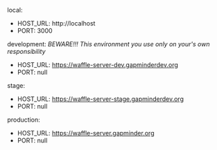 local:
  - HOST_URL: http://localhost
  - PORT: 3000

development: *BEWARE!!! This environment you use only on your's own responsibility*
  - HOST_URL: https://waffle-server-dev.gapminderdev.org
  - PORT: null

stage:
  - HOST_URL: https://waffle-server-stage.gapminderdev.org
  - PORT: null

production:
  - HOST_URL: https://waffle-server.gapminder.org
  - PORT: null
